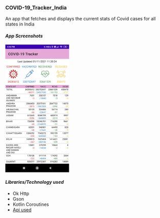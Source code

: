 ### COVID-19_Tracker_India
An app that fetches and displays the current stats of Covid cases for all states in India

#### _App Screenshots_
<img src = "screenshots/sample_ss.jpeg" width = 200>

#### _Libraries/Technology used_
- Ok Http
- Gson
- Kotlin Coroutines
- [Api used](https://data.covid19india.org/v4/min/data.min.json)
